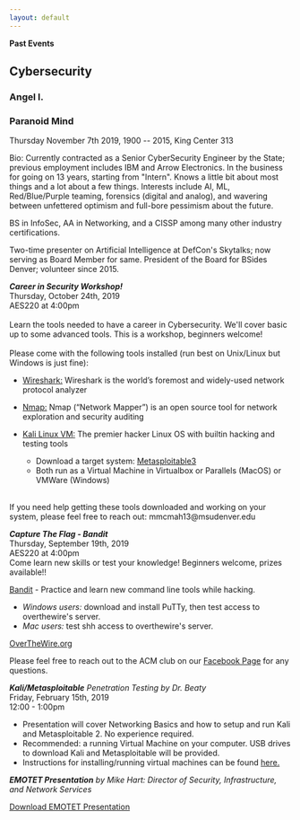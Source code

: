 ```yaml
---
layout: default
---
```

**Past Events**<br>

## Cybersecurity
### Angel I.
### Paranoid Mind
Thursday November 7th 2019, 1900 -- 2015, King Center 313

Bio: Currently contracted as a Senior CyberSecurity Engineer by the State; previous employment includes IBM and Arrow Electronics. In the business for going on 13 years, starting from "Intern". Knows a little bit about most things and a lot about a few things. Interests include AI, ML, Red/Blue/Purple teaming, forensics (digital and analog), and wavering between unfettered optimism and full-bore pessimism about the future.

BS in InfoSec, AA in Networking, and a CISSP among many other industry certifications.

Two-time presenter on Artificial Intelligence at DefCon's Skytalks; now serving as Board Member for same. President of the Board for BSides Denver; volunteer since 2015.


***Career in Security Workshop!***<br>
Thursday, October 24th, 2019 <br>
AES220 at 4:00pm
<br>
<br>
Learn the tools needed to have a career in Cybersecurity. We'll cover basic up to some advanced tools. This is a workshop, beginners welcome!
<br>
<br>Please come with the following tools installed (run best on Unix/Linux but Windows is just fine):

  * [Wireshark:](https://www.wireshark.org/download.html) Wireshark is the world’s foremost and widely-used network protocol analyzer<br>

  * [Nmap:](https://nmap.org/download.html) Nmap (“Network Mapper”) is an open source tool for network exploration and security auditing <br>

  * [Kali Linux VM:](https://www.kali.org/) The premier hacker Linux OS with builtin hacking and testing tools
    - Download a target system: [Metasploitable3](https://github.com/rapid7/metasploitable3/)
    - Both run as a Virtual Machine in Virtualbox or Parallels (MacOS) or VMWare (Windows)
  <br>
If you need help getting these tools downloaded and working on your system, please feel free to reach out:<n> mmcmah13@msudenver.edu  

***Capture The Flag - Bandit***<br>
Thursday, September 19th, 2019 <br>
AES220 at 4:00pm <br>
Come learn new skills or test your knowledge! Beginners welcome, prizes
available!!<br>

[Bandit](https://overthewire.org/wargames/bandit/) - Practice and learn new command line tools while hacking.

* *Windows users:* download and install PuTTy, then test access to overthewire's server.
* *Mac users:* test shh access to overthewire's server.

[OverTheWire.org](https://overthewire.org/wargames/bandit/)<br/>

Please feel free to reach out to the ACM club on our
[Facebook Page](https://www.facebook.com/MSUDenverACM/)
for any questions.<br/>


***Kali/Metasploitable***
*Penetration Testing by Dr. Beaty*<br/>
Friday, February 15th, 2019 <br/>
12:00 - 1:00pm
* Presentation will cover Networking Basics and how to setup and run Kali and Metasploitable 2. No experience required.
* Recommended: a running Virtual Machine on your computer. USB drives to download Kali and Metasploitable will be provided.
* Instructions for installing/running virtual machines can be found [here.](https://www.howtogeek.com/196060/beginner-geek-how-to-create-and-use-virtual-machines/)

***EMOTET Presentation***
*by Mike Hart: Director of Security, Infrastructure,
and Network Services*

[Download EMOTET Presentation](https://msu-denver-acm.github.io/SIGS/Cybersecurity/assets/02012019emotet.pdf/)
